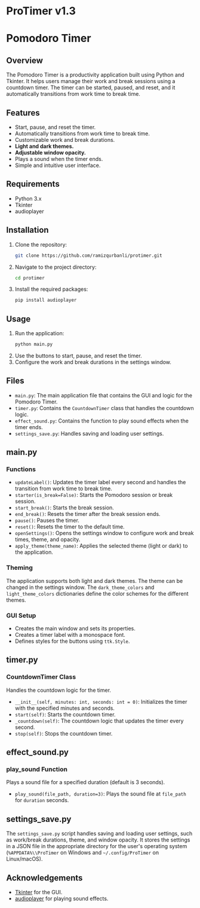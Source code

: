 # ProTimer v1.3
# Pomodoro Timer

## Overview
The Pomodoro Timer is a productivity application built using Python and Tkinter. It helps users manage their work and break sessions using a countdown timer. The timer can be started, paused, and reset, and it automatically transitions from work time to break time.

## Features
- Start, pause, and reset the timer.
- Automatically transitions from work time to break time.
- Customizable work and break durations.
- **Light and dark themes.**
- **Adjustable window opacity.**
- Plays a sound when the timer ends.
- Simple and intuitive user interface.

## Requirements
- Python 3.x
- Tkinter
- audioplayer

## Installation
1. Clone the repository:
    ```sh
    git clone https://github.com/ramizqurbanli/protimer.git
    ```
2. Navigate to the project directory:
    ```sh
    cd protimer
    ```
3. Install the required packages:
    ```sh
    pip install audioplayer
    ```

## Usage
1. Run the application:
    ```sh
    python main.py
    ```
2. Use the buttons to start, pause, and reset the timer.
3. Configure the work and break durations in the settings window.

## Files
- `main.py`: The main application file that contains the GUI and logic for the Pomodoro Timer.
- `timer.py`: Contains the `CountdownTimer` class that handles the countdown logic.
- `effect_sound.py`: Contains the function to play sound effects when the timer ends.
- `settings_save.py`: Handles saving and loading user settings.

## main.py

### Functions
- `updateLabel()`: Updates the timer label every second and handles the transition from work time to break time.
- `starter(is_break=False)`: Starts the Pomodoro session or break session.
- `start_break()`: Starts the break session.
- `end_break()`: Resets the timer after the break session ends.
- `pause()`: Pauses the timer.
- `reset()`: Resets the timer to the default time.
- `openSettings()`: Opens the settings window to configure work and break times, theme, and opacity.
- `apply_theme(theme_name)`: Applies the selected theme (light or dark) to the application.

### Theming
The application supports both light and dark themes. The theme can be changed in the settings window. The `dark_theme_colors` and `light_theme_colors` dictionaries define the color schemes for the different themes.

### GUI Setup
- Creates the main window and sets its properties.
- Creates a timer label with a monospace font.
- Defines styles for the buttons using `ttk.Style`.

## timer.py
### CountdownTimer Class
Handles the countdown logic for the timer.
- `__init__(self, minutes: int, seconds: int = 0)`: Initializes the timer with the specified minutes and seconds.
- `start(self)`: Starts the countdown timer.
- `_countdown(self)`: The countdown logic that updates the timer every second.
- `stop(self)`: Stops the countdown timer.

## effect_sound.py
### play_sound Function
Plays a sound file for a specified duration (default is 3 seconds).
- `play_sound(file_path, duration=3)`: Plays the sound file at `file_path` for `duration` seconds.

## settings_save.py
The `settings_save.py` script handles saving and loading user settings, such as work/break durations, theme, and window opacity. It stores the settings in a JSON file in the appropriate directory for the user's operating system (`%APPDATA%\\ProTimer` on Windows and `~/.config/ProTimer` on Linux/macOS).

## Acknowledgements
- [Tkinter](https://docs.python.org/3/library/tkinter.html) for the GUI.
- [audioplayer](https://pypi.org/project/audioplayer/) for playing sound effects.
